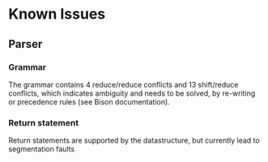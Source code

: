 # Known Issues

## Parser

### Grammar

The grammar contains 4 reduce/reduce conflicts and 13 shift/reduce conflicts, which indicates ambiguity and needs to be solved, by re-writing or precedence rules (see Bison documentation).

### Return statement

Return statements are supported by the datastructure, but currently lead to segmentation faults

